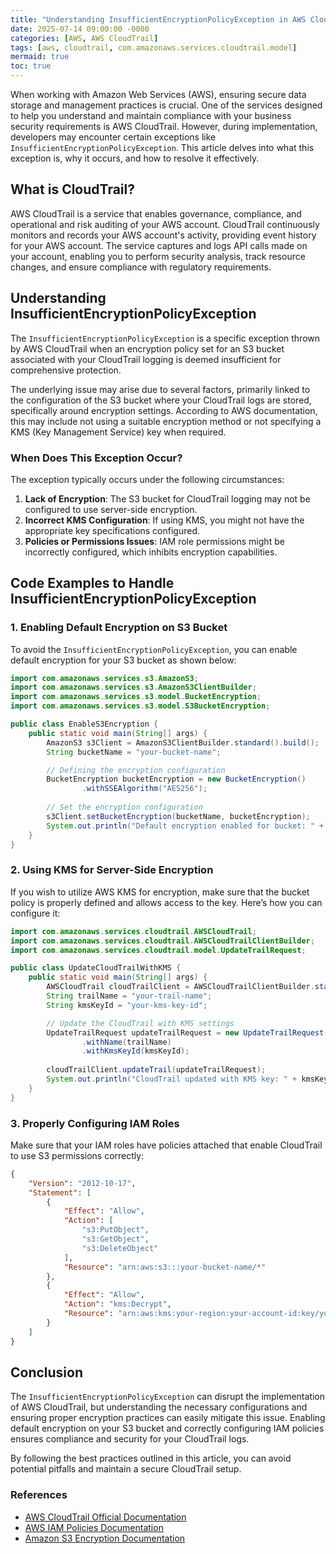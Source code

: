 ```yaml
---
title: "Understanding InsufficientEncryptionPolicyException in AWS CloudTrail "
date: 2025-07-14 09:00:00 -0000
categories: [AWS, AWS CloudTrail]
tags: [aws, cloudtrail, com.amazonaws.services.cloudtrail.model]
mermaid: true
toc: true
---
```



When working with Amazon Web Services (AWS), ensuring secure data storage and management practices is crucial. One of the services designed to help you understand and maintain compliance with your business security requirements is AWS CloudTrail. However, during implementation, developers may encounter certain exceptions like `InsufficientEncryptionPolicyException`. This article delves into what this exception is, why it occurs, and how to resolve it effectively. 

## What is CloudTrail?

AWS CloudTrail is a service that enables governance, compliance, and operational and risk auditing of your AWS account. CloudTrail continuously monitors and records your AWS account's activity, providing event history for your AWS account. The service captures and logs API calls made on your account, enabling you to perform security analysis, track resource changes, and ensure compliance with regulatory requirements.

## Understanding InsufficientEncryptionPolicyException

The `InsufficientEncryptionPolicyException` is a specific exception thrown by AWS CloudTrail when an encryption policy set for an S3 bucket associated with your CloudTrail logging is deemed insufficient for comprehensive protection. 

The underlying issue may arise due to several factors, primarily linked to the configuration of the S3 bucket where your CloudTrail logs are stored, specifically around encryption settings. According to AWS documentation, this may include not using a suitable encryption method or not specifying a KMS (Key Management Service) key when required.

### When Does This Exception Occur?

The exception typically occurs under the following circumstances:

1. **Lack of Encryption**: The S3 bucket for CloudTrail logging may not be configured to use server-side encryption.
2. **Incorrect KMS Configuration**: If using KMS, you might not have the appropriate key specifications configured.
3. **Policies or Permissions Issues**: IAM role permissions might be incorrectly configured, which inhibits encryption capabilities.

## Code Examples to Handle InsufficientEncryptionPolicyException

### 1. Enabling Default Encryption on S3 Bucket

To avoid the `InsufficientEncryptionPolicyException`, you can enable default encryption for your S3 bucket as shown below:

```java
import com.amazonaws.services.s3.AmazonS3;
import com.amazonaws.services.s3.AmazonS3ClientBuilder;
import com.amazonaws.services.s3.model.BucketEncryption;
import com.amazonaws.services.s3.model.S3BucketEncryption;

public class EnableS3Encryption {
    public static void main(String[] args) {
        AmazonS3 s3Client = AmazonS3ClientBuilder.standard().build();
        String bucketName = "your-bucket-name";

        // Defining the encryption configuration
        BucketEncryption bucketEncryption = new BucketEncryption()
                .withSSEAlgorithm("AES256");
        
        // Set the encryption configuration
        s3Client.setBucketEncryption(bucketName, bucketEncryption);
        System.out.println("Default encryption enabled for bucket: " + bucketName);
    }
}
```

### 2. Using KMS for Server-Side Encryption

If you wish to utilize AWS KMS for encryption, make sure that the bucket policy is properly defined and allows access to the key. Here’s how you can configure it:

```java
import com.amazonaws.services.cloudtrail.AWSCloudTrail;
import com.amazonaws.services.cloudtrail.AWSCloudTrailClientBuilder;
import com.amazonaws.services.cloudtrail.model.UpdateTrailRequest;

public class UpdateCloudTrailWithKMS {
    public static void main(String[] args) {
        AWSCloudTrail cloudTrailClient = AWSCloudTrailClientBuilder.standard().build();
        String trailName = "your-trail-name";
        String kmsKeyId = "your-kms-key-id";

        // Update the CloudTrail with KMS settings
        UpdateTrailRequest updateTrailRequest = new UpdateTrailRequest()
                .withName(trailName)
                .withKmsKeyId(kmsKeyId);
        
        cloudTrailClient.updateTrail(updateTrailRequest);
        System.out.println("CloudTrail updated with KMS key: " + kmsKeyId);
    }
}
```

### 3. Properly Configuring IAM Roles

Make sure that your IAM roles have policies attached that enable CloudTrail to use S3 permissions correctly:

```json
{
    "Version": "2012-10-17",
    "Statement": [
        {
            "Effect": "Allow",
            "Action": [
                "s3:PutObject",
                "s3:GetObject",
                "s3:DeleteObject"
            ],
            "Resource": "arn:aws:s3:::your-bucket-name/*"
        },
        {
            "Effect": "Allow",
            "Action": "kms:Decrypt",
            "Resource": "arn:aws:kms:your-region:your-account-id:key/your-key-id"
        }
    ]
}
```

## Conclusion

The `InsufficientEncryptionPolicyException` can disrupt the implementation of AWS CloudTrail, but understanding the necessary configurations and ensuring proper encryption practices can easily mitigate this issue. Enabling default encryption on your S3 bucket and correctly configuring IAM policies ensures compliance and security for your CloudTrail logs.

By following the best practices outlined in this article, you can avoid potential pitfalls and maintain a secure CloudTrail setup. 

### References
- [AWS CloudTrail Official Documentation](https://docs.aws.amazon.com/awscloudtrail/latest/userguide/cloudtrail-user-guide.html)
- [AWS IAM Policies Documentation](https://docs.aws.amazon.com/IAM/latest/UserGuide/access_policies.html)
- [Amazon S3 Encryption Documentation](https://docs.aws.amazon.com/AmazonS3/latest/userguide/UsingEncryption.html)